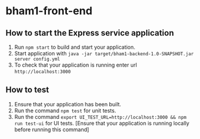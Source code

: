 # bham1-front-end

How to start the Express service application
---

1. Run `npm start` to build and start your application.
1. Start application with `java -jar target/bham1-backend-1.0-SNAPSHOT.jar server config.yml`
1. To check that your application is running enter url `http://localhost:3000`

How to test
---
1. Ensure that your application has been built.
1. Run the command `npm test` for unit tests.
1. Run the command `export UI_TEST_URL=http://localhost:3000 && npm run test-ui` for UI tests. [Ensure that your application is running locally before running this command]